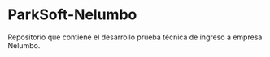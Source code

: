 # ParkSoft-Nelumbo
Repositorio que contiene el desarrollo prueba técnica de ingreso a empresa Nelumbo.
